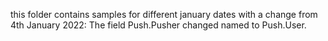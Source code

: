 this folder contains samples for different january dates with a change from 4th January 2022: The field Push.Pusher changed named
to Push.User.